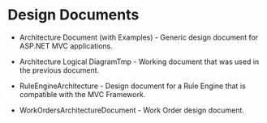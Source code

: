 # Design Documents

* Architecture Document (with Examples) - Generic design document for ASP.NET MVC applications.

* Architecture Logical DiagramTmp - Working document that was used in the previous document.

* RuleEngineArchitecture - Design document for a Rule Engine that is compatible with the MVC Framework.

* WorkOrdersArchitectureDocument - Work Order design document.
